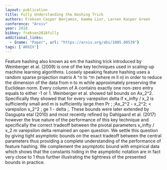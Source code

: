 ```yaml
---
layout: publication
title: Fully Understanding the Hashing Trick
authors: Freksen Casper Benjamin, Kamma Lior, Larsen Kasper Green
conference: "Arxiv"
year: 2018
bibkey: freksen2018fully
additional_links:
  - {name: "Paper", url: "https://arxiv.org/abs/1805.08539"}
tags: ['ARXIV']
---
```

Feature hashing also known as em the hashing trick introduced by Weinberger et al. (2009) is one of the key techniques used in scaling-up machine learning algorithms. Loosely speaking feature hashing uses a random sparse projection matrix A ^n to ^m (where m ll n) in order to reduce the dimension of the data from n to m while approximately preserving the Euclidean norm. Every column of A contains exactly one non-zero entry equals to either -1 or 1. Weinberger et al. showed tail bounds on Ax_2^2. Specifically they showed that for every varepsilon delta if x_infty / x_2 is sufficiently small and m is sufficiently large then Pr ; ;Ax_2^2 - x_2^2; < varepsilon x_2^2 ; ge 1 - delta ;. These bounds were later extended by Dasgupta etal (2010) and most recently refined by Dahlgaard et al. (2017) however the true nature of the performance of this key technique and specifically the correct tradeoff between the pivotal parameters x_infty / x_2 m varepsilon delta remained an open question. We settle this question by giving tight asymptotic bounds on the exact tradeoff between the central parameters thus providing a complete understanding of the performance of feature hashing. We complement the asymptotic bound with empirical data which shows that the constants hiding in the asymptotic notation are in fact very close to 1 thus further illustrating the tightness of the presented bounds in practice.
